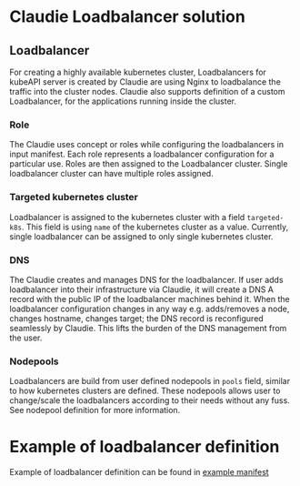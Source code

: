 # Claudie Loadbalancer solution

## Loadbalancer

For creating a highly available kubernetes cluster, Loadbalancers for kubeAPI server is created by Claudie are using Nginx to loadbalance the traffic into the cluster nodes. Claudie also supports definition of a custom Loadbalancer, for the applications running inside the cluster.

### Role 

The Claudie uses concept or roles while configuring the loadbalancers in input manifest. Each role represents a loadbalancer configuration for a particular use. Roles are then assigned to the Loadbalancer cluster. Single loadbalancer cluster can have multiple roles assigned.

### Targeted kubernetes cluster

Loadbalancer is assigned to the kubernetes cluster with a field `targeted-k8s`. This field is using `name` of the kubernetes cluster as a value. Currently, single loadbalancer can be assigned to only single kubernetes cluster.

### DNS

The Claudie creates and manages DNS for the loadbalancer. If user adds loadbalancer into their infrastructure via Claudie, it will create a DNS A record with the public IP of the loadbalancer machines behind it. When the loadbalancer configuration changes in any way e.g. adds/removes a node, changes hostname, changes target; the DNS record is reconfigured seamlessly by Claudie. This lifts the burden of the DNS management from the user. 

### Nodepools

Loadbalancers are build from user defined nodepools in `pools` field, similar to how kubernetes clusters are defined. These nodepools allows user to change/scale the loadbalancers according to their needs without any fuss. See nodepool definition for more information.

# Example of loadbalancer definition
Example of loadbalancer definition can be found in [example manifest](../input-manifest/example.yaml)
